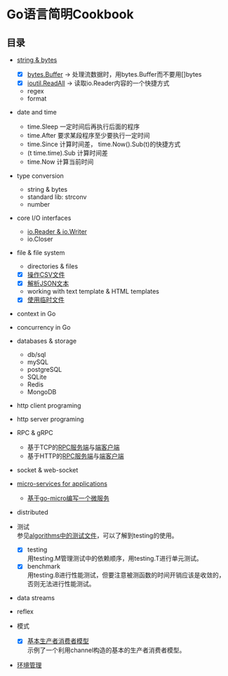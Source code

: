 # Go语言简明Cookbook

## 目录
* [string & bytes](bytestrings)
    - [x] [bytes.Buffer](bytestrings/buffer.go) -> 处理流数据时，用bytes.Buffer而不要用[]bytes 
    - [x] [ioutil.ReadAll](bytestrings/buffer.go) -> 读取io.Reader内容的一个快捷方式
    - regex
    - format
* date and time
    - time.Sleep 一定时间后再执行后面的程序
    - time.After 要求某段程序至少要执行一定时间
    - time.Since 计算时间差， time.Now().Sub(t)的快捷方式
    - (t time.time).Sub 计算时间差
    - time.Now 计算当前时间
* type conversion
    - string & bytes
    - standard lib: strconv
    - number
* core I/O interfaces
    - [io.Reader & io.Writer](readme.md#io操作核心接口-ioreader--iowriter)
    - io.Closer
* file & file system
    - directories & files
    - [x] [操作CSV文件](filesystem/csv.go)
    - [x] [解析JSON文本](filesystem/json.go)
    - working with text template & HTML templates
    - [x] [使用临时文件](readme.md#使用临时文件)
* context in Go
* concurrency in Go
* databases & storage
    - db/sql
    - mySQL
    - postgreSQL
    - SQLite
    - Redis
    - MongoDB
* http client programing
* http server programing
* RPC & gRPC
    - 基于TCP的[RPC服务端](rpc/jsonrpc_tcp/server)与[端客户端](rpc/jsonrpc_tcp/server)  
    - 基于HTTP的[RPC服务端](rpc/jsonrpc_http/server)与[端客户端](rpc/jsonrpc_http/server)  
* socket & web-socket
* [micro-services for applications](rpc/protobuf)
    - [基于go-micro编写一个微服务](../go-micro-by-example/greeterservice/readme.md)  
* distributed
* 测试  
    参见[algorithms中的测试文件](../algorithms)，可以了解到testing的使用。  
    - [x] testing  
    用testing.M管理测试中的依赖顺序，用testing.T进行单元测试。  
    - [x] benchmark  
    用testing.B进行性能测试，但要注意被测函数的时间开销应该是收敛的，否则无法进行性能测试。  
* data streams  
* reflex  

* 模式
    - [x] [基本生产者消费者模型](design_patterns/production_and_consumer/production_and_consumer.go)  
    示例了一个利用channel构造的基本的生产者消费者模型。  
* [环境管理](/cookbook/env-management)    
